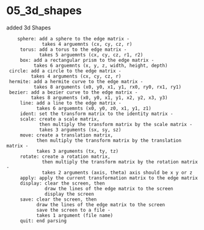 # 05_3d_shapes
added 3d Shapes



        sphere: add a sphere to the edge matrix -
                 takes 4 arguemnts (cx, cy, cz, r)
         torus: add a torus to the edge matrix - 
                takes 5 arguemnts (cx, cy, cz, r1, r2)
         box: add a rectangular prism to the edge matrix - 
              takes 6 arguemnts (x, y, z, width, height, depth)	    
	 circle: add a circle to the edge matrix - 
	         takes 4 arguments (cx, cy, cz, r)
	 hermite: add a hermite curve to the edge matrix -
	          takes 8 arguments (x0, y0, x1, y1, rx0, ry0, rx1, ry1)
	 bezier: add a bezier curve to the edge matrix -
	         takes 8 arguments (x0, y0, x1, y1, x2, y2, x3, y3)
         line: add a line to the edge matrix -
               takes 6 arguemnts (x0, y0, z0, x1, y1, z1)
         ident: set the transform matrix to the identity matrix -
         scale: create a scale matrix,
                then multiply the transform matrix by the scale matrix -
                takes 3 arguments (sx, sy, sz)
         move: create a translation matrix,
               then multiply the transform matrix by the translation matrix -
               takes 3 arguments (tx, ty, tz)
         rotate: create a rotation matrix,
                 then multiply the transform matrix by the rotation matrix -
                 takes 2 arguments (axis, theta) axis should be x y or z
         apply: apply the current transformation matrix to the edge matrix
         display: clear the screen, then
                  draw the lines of the edge matrix to the screen
                  display the screen
         save: clear the screen, then
               draw the lines of the edge matrix to the screen
               save the screen to a file -
               takes 1 argument (file name)
         quit: end parsing
